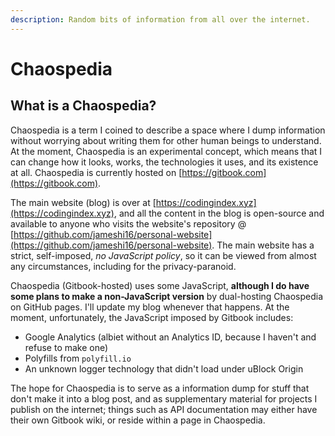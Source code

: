 ```yaml
---
description: Random bits of information from all over the internet.
---
```


# Chaospedia

## What is a Chaospedia?

Chaospedia is a term I coined to describe a space where I dump information without worrying about writing them for other human beings to understand. At the moment, Chaospedia is an experimental concept, which means that I can change how it looks, works, the technologies it uses, and its existence at all. Chaospedia is currently hosted on [https://gitbook.com](https://gitbook.com).

The main website \(blog\) is over at [https://codingindex.xyz](https://codingindex.xyz), and all the content in the blog is open-source and available to anyone who visits the  website's repository @ [https://github.com/jameshi16/personal-website](https://github.com/jameshi16/personal-website). The main website has a strict, self-imposed, _no JavaScript policy_, so it can be viewed from almost any circumstances, including for the privacy-paranoid.

Chaospedia \(Gitbook-hosted\) uses some JavaScript, **although I do have some plans to make a non-JavaScript version** by dual-hosting Chaospedia on GitHub pages. I'll update my blog whenever that happens. At the moment, unfortunately, the JavaScript imposed by Gitbook includes:

* Google Analytics \(albiet without an Analytics ID, because I haven't and refuse to make one\)
* Polyfills from `polyfill.io`
* An unknown logger technology that didn't load under uBlock Origin

The hope for Chaospedia is to serve as a information dump for stuff that don't make it into a blog post, and as supplementary material for projects I publish on the internet; things such as API documentation may either have their own Gitbook wiki, or reside within a page in Chaospedia.

